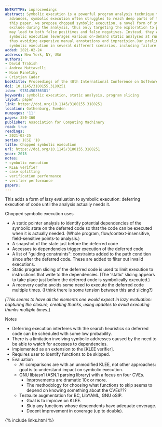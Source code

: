 ```yaml
---
ENTRYTYPE: inproceedings
abstract: Symbolic execution is a powerful program analysis technique that systematically explores multiple program paths. However, despite important technical
  advances, symbolic execution often struggles to reach deep parts of the code due to the well-known path explosion problem and constraint solving limitations.In
  this paper, we propose chopped symbolic execution, a novel form of symbolic execution that allows users to specify uninteresting parts of the code to
  exclude during the analysis, thus only targeting the exploration to paths of importance. However, the excluded parts are not summarily ignored, as this
  may lead to both false positives and false negatives. Instead, they are executed lazily, when their effect may be observable by code under analysis. Chopped
  symbolic execution leverages various on-demand static analyses at runtime to automatically exclude code fragments while resolving their side effects,
  thus avoiding expensive manual annotations and imprecision.Our preliminary results show that the approach can effectively improve the effectiveness of
  symbolic execution in several different scenarios, including failure reproduction and test suite augmentation.
added: 2021-02-24
address: New York, NY, USA
authors:
- David Trabish
- Andrea Mattavelli
- Noam Rinetzky
- Cristian Cadar
booktitle: Proceedings of the 40th International Conference on Software Engineering
doi: 10.1145/3180155.3180251
isbn: '9781450356381'
keywords: symbolic execution, static analysis, program slicing
layout: paper
link: https://doi.org/10.1145/3180155.3180251
location: Gothenburg, Sweden
numpages: '11'
pages: 350-360
publisher: Association for Computing Machinery
read: true
readings:
- 2021-02-25
series: ICSE '18
title: Chopped symbolic execution
url: https://doi.org/10.1145/3180155.3180251
year: 2018
notes:
- symbolic execution
- KLEE verifier
- case splitting
- verification performance
- verifier performance
papers:
---
```


This adds a form of lazy evaluation to symbolic execution: deferring execution
of code until the analysis actually needs it.

Chopped symbolic execution uses

- A static pointer analysis to identify potential dependencies of the symbolic
  state on the deferred code so that the code can be executed when it is
  actually needed. (Whole program, flow/context-insensitive, field-sensitive
  points-to analysis.)
- A snapshot of the state just before the deferred code
- Accesses to dependencies trigger execution of the deferred code
- A list of "guiding constraints": constraints added to the path condition since
  after the deferred code. These are added to filter out invalid executions.
- Static program slicing of the deferred code is used to limit execution
  to instructions that write to the dependencies.
  (The 'static' slicing appears to take place just before the deferred code
  is symbolically executed.)
- A recovery cache avoids some need to execute the deferred code multiple times.
  (I think there is some tension between this and slicing?)

*[This seems to have all the elements one would expect in lazy evaluation:
capturing the closure, creating thunks, using updates to avoid executing thunks
multiple times.]*


Notes

- Deferring execution interferes with the search heuristics so deferred code can
  be scheduled with some low probability.
- There is a limitation involving symbolic addresses caused by the need to be
  able to watch for accesses to dependencies.
- Implemented as an extension to the [KLEE verifier].
- Requires user to identify functions to be skipped.
- Evaluation
  - All comparisons are with an unmodified KLEE, not other approaches:
    goal is to understand impact on symbolic execution.
  - GNU libtasn1 (ASN.1 parsing library) with a focus on four CVEs.
    - Improvements are dramatic 10x or more.
    - The methodology for choosing what functions to skip seems to depend on
      knowing something about the CVEs???
  - Testsuite augmentation for BC, LibYAML, GNU oSIP.
    - Goal is to improve on KLEE.
    - Skip any functions whose descendents have adequate coverage.
    - Decent improvement in coverage (up to double).


{% include links.html %}
